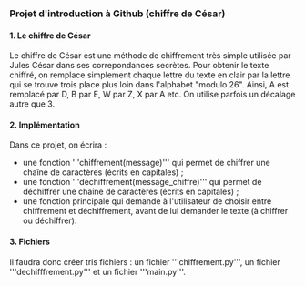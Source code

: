 ### Projet d'introduction à Github (chiffre de César)                                                                                                                                               

#### 1. Le chiffre de César
Le chiffre de César est une méthode de chiffrement très simple utilisée par Jules César dans ses correpondances secrètes. Pour obtenir le texte chiffré, on remplace simplement chaque lettre du texte en clair par la lettre qui se trouve trois place plus loin dans l'alphabet "modulo 26". Ainsi, A est remplacé par D, B par E, W par Z, X par A etc. On utilise parfois un décalage autre que 3.

#### 2. Implémentation
Dans ce projet, on écrira :
- une fonction '''chiffrement(message)''' qui permet de chiffrer une chaîne de caractères (écrits en capitales) ;
- une fonction '''dechiffrement(message_chiffre)''' qui permet de déchiffrer une chaîne de caractères (écrits en capitales) ;
- une fonction principale qui demande à l'utilisateur de choisir entre chiffrement et déchiffrement, avant de lui demander le texte (à chiffrer ou déchiffrer).

#### 3. Fichiers
Il faudra donc créer tris fichiers : un fichier '''chiffrement.py''', un fichier '''dechifffrement.py''' et un fichier '''main.py'''.
